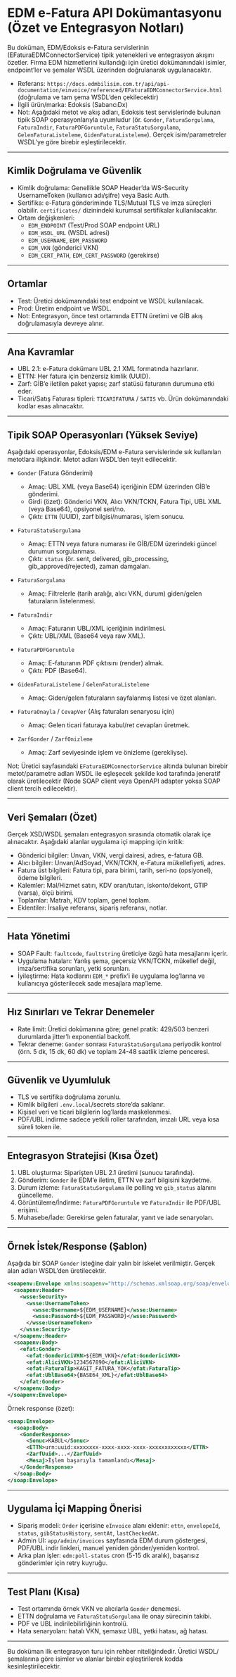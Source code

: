 # EDM e-Fatura API Dokümantasyonu (Özet ve Entegrasyon Notları)

Bu doküman, EDM/Edoksis e-Fatura servislerinin (EFaturaEDMConnectorService) tipik yetenekleri ve entegrasyon akışını özetler. Firma EDM hizmetlerini kullandığı için üretici dokümanındaki isimler, endpoint’ler ve şemalar WSDL üzerinden doğrulanarak uygulanacaktır.

- Referans: `https://docs.edmbilisim.com.tr/api/api-documentation/einvoice/referenced/EFaturaEDMConnectorService.html` (doğrulama ve tam şema WSDL’den çekilecektir)
- İlgili ürün/marka: Edoksis (SabancıDx)
- Not: Aşağıdaki metot ve akış adları, Edoksis test servislerinde bulunan tipik SOAP operasyonlarıyla uyumludur (ör. `Gonder`, `FaturaSorgulama`, `FaturaIndir`, `FaturaPDFGoruntule`, `FaturaStatuSorgulama`, `GelenFaturaListeleme`, `GidenFaturaListeleme`). Gerçek isim/parametreler WSDL’ye göre birebir eşleştirilecektir.

---

## Kimlik Doğrulama ve Güvenlik

- Kimlik doğrulama: Genellikle SOAP Header’da WS-Security UsernameToken (kullanıcı adı/şifre) veya Basic Auth.
- Sertifika: e-Fatura gönderiminde TLS/Mutual TLS ve imza süreçleri olabilir. `certificates/` dizinindeki kurumsal sertifikalar kullanılacaktır.
- Ortam değişkenleri:
  - `EDM_ENDPOINT` (Test/Prod SOAP endpoint URL)
  - `EDM_WSDL_URL` (WSDL adresi)
  - `EDM_USERNAME`, `EDM_PASSWORD`
  - `EDM_VKN` (gönderici VKN)
  - `EDM_CERT_PATH`, `EDM_CERT_PASSWORD` (gerekirse)

---

## Ortamlar

- Test: Üretici dokümanındaki test endpoint ve WSDL kullanılacak.
- Prod: Üretim endpoint ve WSDL.
- Not: Entegrasyon, önce test ortamında ETTN üretimi ve GİB akış doğrulamasıyla devreye alınır.

---

## Ana Kavramlar

- UBL 2.1: e-Fatura dokümanı UBL 2.1 XML formatında hazırlanır.
- ETTN: Her fatura için benzersiz kimlik (UUID).
- Zarf: GİB’e iletilen paket yapısı; zarf statüsü faturanın durumuna etki eder.
- Ticari/Satış Faturası tipleri: `TICARIFATURA` / `SATIS` vb. Ürün dokümanındaki kodlar esas alınacaktır.

---

## Tipik SOAP Operasyonları (Yüksek Seviye)

Aşağıdaki operasyonlar, Edoksis/EDM e-Fatura servislerinde sık kullanılan metotlara ilişkindir. Metot adları WSDL’den teyit edilecektir.

- `Gonder` (Fatura Gönderimi)
  - Amaç: UBL XML (veya Base64) içeriğinin EDM üzerinden GİB’e gönderimi.
  - Girdi (özet): Gönderici VKN, Alıcı VKN/TCKN, Fatura Tipi, UBL XML (veya Base64), opsiyonel seri/no.
  - Çıktı: `ETTN` (UUID), zarf bilgisi/numarası, işlem sonucu.

- `FaturaStatuSorgulama`
  - Amaç: ETTN veya fatura numarası ile GİB/EDM üzerindeki güncel durumun sorgulanması.
  - Çıktı: `status` (ör. sent, delivered, gib_processing, gib_approved/rejected), zaman damgaları.

- `FaturaSorgulama`
  - Amaç: Filtrelerle (tarih aralığı, alıcı VKN, durum) giden/gelen faturaların listelenmesi.

- `FaturaIndir`
  - Amaç: Faturanın UBL/XML içeriğinin indirilmesi.
  - Çıktı: UBL/XML (Base64 veya raw XML).

- `FaturaPDFGoruntule`
  - Amaç: E-faturanın PDF çıktısını (render) almak.
  - Çıktı: PDF (Base64).

- `GidenFaturaListeleme` / `GelenFaturaListeleme`
  - Amaç: Giden/gelen faturaların sayfalanmış listesi ve özet alanları.

- `FaturaOnayla` / `CevapVer` (Alış faturaları senaryosu için)
  - Amaç: Gelen ticari faturaya kabul/ret cevapları üretmek.

- `ZarfGonder` / `ZarfOnizleme`
  - Amaç: Zarf seviyesinde işlem ve önizleme (gerekliyse).

Not: Üretici sayfasındaki `EFaturaEDMConnectorService` altında bulunan birebir metot/parametre adları WSDL ile eşleşecek şekilde kod tarafında jeneratif olarak üretilecektir (Node SOAP client veya OpenAPI adapter yoksa SOAP client tercih edilecektir).

---

## Veri Şemaları (Özet)

Gerçek XSD/WSDL şemaları entegrasyon sırasında otomatik olarak içe alınacaktır. Aşağıdaki alanlar uygulama içi mapping için kritik:

- Gönderici bilgiler: Unvan, VKN, vergi dairesi, adres, e-fatura GB.
- Alıcı bilgiler: Unvan/AdSoyad, VKN/TCKN, e-Fatura mükellefiyeti, adres.
- Fatura üst bilgileri: Fatura tipi, para birimi, tarih, seri-no (opsiyonel), ödeme bilgileri.
- Kalemler: Mal/Hizmet satırı, KDV oran/tutarı, iskonto/dekont, GTIP (varsa), ölçü birimi.
- Toplamlar: Matrah, KDV toplam, genel toplam.
- Eklentiler: İrsaliye referansı, sipariş referansı, notlar.

---

## Hata Yönetimi

- SOAP Fault: `faultcode`, `faultstring` üreticiye özgü hata mesajlarını içerir.
- Uygulama hataları: Yanlış şema, geçersiz VKN/TCKN, mükellef değil, imza/sertifika sorunları, yetki sorunları.
- İyileştirme: Hata kodlarını `EDM_*` prefix’i ile uygulama log’larına ve kullanıcıya gösterilecek sade mesajlara map’leme.

---

## Hız Sınırları ve Tekrar Denemeler

- Rate limit: Üretici dokümanına göre; genel pratik: 429/503 benzeri durumlarda jitter’lı exponential backoff.
- Tekrar deneme: `Gonder` sonrası `FaturaStatuSorgulama` periyodik kontrol (örn. 5 dk, 15 dk, 60 dk) ve toplam 24-48 saatlik izleme penceresi.

---

## Güvenlik ve Uyumluluk

- TLS ve sertifika doğrulama zorunlu.
- Kimlik bilgileri `.env.local`/secrets store’da saklanır.
- Kişisel veri ve ticari bilgilerin log’larda maskelenmesi.
- PDF/UBL indirme sadece yetkili roller tarafından, imzalı URL veya kısa süreli token ile.

---

## Entegrasyon Stratejisi (Kısa Özet)

1. UBL oluşturma: Siparişten UBL 2.1 üretimi (sunucu tarafında).
2. Gönderim: `Gonder` ile EDM’e iletim, ETTN ve zarf bilgisini kaydetme.
3. Durum izleme: `FaturaStatuSorgulama` ile polling ve `gib_status` alanını güncelleme.
4. Görüntüleme/İndirme: `FaturaPDFGoruntule` ve `FaturaIndir` ile PDF/UBL erişimi.
5. Muhasebe/İade: Gerekirse gelen faturalar, yanıt ve iade senaryoları.

---

## Örnek İstek/Response (Şablon)

Aşağıda bir SOAP `Gonder` isteğine dair yalın bir iskelet verilmiştir. Gerçek alan adları WSDL’den üretilecektir.

```xml
<soapenv:Envelope xmlns:soapenv="http://schemas.xmlsoap.org/soap/envelope/" xmlns:efat="http://edm/efatura">
  <soapenv:Header>
    <wsse:Security>
      <wsse:UsernameToken>
        <wsse:Username>${EDM_USERNAME}</wsse:Username>
        <wsse:Password>${EDM_PASSWORD}</wsse:Password>
      </wsse:UsernameToken>
    </wsse:Security>
  </soapenv:Header>
  <soapenv:Body>
    <efat:Gonder>
      <efat:GondericiVKN>${EDM_VKN}</efat:GondericiVKN>
      <efat:AliciVKN>1234567890</efat:AliciVKN>
      <efat:FaturaTip>KAGIT_FATURA_YOK</efat:FaturaTip>
      <efat:UblBase64>{BASE64_XML}</efat:UblBase64>
    </efat:Gonder>
  </soapenv:Body>
</soapenv:Envelope>
```

Örnek response (özet):

```xml
<soap:Envelope>
  <soap:Body>
    <GonderResponse>
      <Sonuc>KABUL</Sonuc>
      <ETTN>urn:uuid:xxxxxxxx-xxxx-xxxx-xxxx-xxxxxxxxxxxx</ETTN>
      <ZarfUuid>...</ZarfUuid>
      <Mesaj>İşlem başarıyla tamamlandı</Mesaj>
    </GonderResponse>
  </soap:Body>
</soap:Envelope>
```

---

## Uygulama İçi Mapping Önerisi

- Sipariş modeli: `Order` içerisine `eInvoice` alanı eklenir: `ettn`, `envelopeId`, `status`, `gibStatusHistory`, `sentAt`, `lastCheckedAt`.
- Admin UI: `app/admin/invoices` sayfasında EDM durum göstergesi, PDF/UBL indir linkleri, manuel yeniden gönder/yeniden kontrol.
- Arka plan işler: `edm:poll-status` cron (5-15 dk aralık), başarısız gönderimler için retry kuyruğu.

---

## Test Planı (Kısa)

- Test ortamında örnek VKN ve alıcılarla `Gonder` denemesi.
- ETTN doğrulama ve `FaturaStatuSorgulama` ile onay sürecinin takibi.
- PDF ve UBL indirilebilirliğinin kontrolü.
- Hata senaryoları: hatalı VKN, şemasız UBL, yetki hatası, ağ hatası.

---

Bu doküman ilk entegrasyon turu için rehber niteliğindedir. Üretici WSDL/şemalarına göre isimler ve alanlar birebir eşleştirilerek kodda kesinleştirilecektir. 